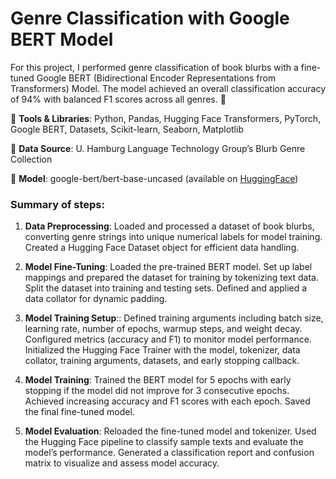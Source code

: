 # Genre Classification with Google BERT Model

For this project, I performed genre classification of book blurbs with a fine-tuned Google BERT (Bidirectional Encoder Representations from Transformers) Model. The model achieved an overall classification accuracy of 94% with balanced F1 scores across all genres. :100:

:robot: **Tools & Libraries**: Python, Pandas, Hugging Face Transformers, PyTorch, Google BERT, Datasets, Scikit-learn, Seaborn, Matplotlib

:robot: **Data Source**: U. Hamburg Language Technology Group’s Blurb Genre Collection

:robot: **Model**: google-bert/bert-base-uncased (available on [HuggingFace](https://huggingface.co/google-bert/bert-base-uncased))

### Summary of steps:
1. **Data Preprocessing**: Loaded and processed a dataset of book blurbs, converting genre strings into unique numerical labels for model training. Created a Hugging Face Dataset object for efficient data handling.

2. **Model Fine-Tuning**: Loaded the pre-trained BERT model. Set up label mappings and prepared the dataset for training by tokenizing text data. Split the dataset into training and testing sets. Defined and applied a data collator for dynamic padding.

3. **Model Training Setup**:: Defined training arguments including batch size, learning rate, number of epochs, warmup steps, and weight decay. Configured metrics (accuracy and F1) to monitor model performance. Initialized the Hugging Face Trainer with the model, tokenizer, data collator, training arguments, datasets, and early stopping callback.

4. **Model Training**: Trained the BERT model for 5 epochs with early stopping if the model did not improve for 3 consecutive epochs. Achieved increasing accuracy and F1 scores with each epoch. Saved the final fine-tuned model.

5. **Model Evaluation**: Reloaded the fine-tuned model and tokenizer. Used the Hugging Face pipeline to classify sample texts and evaluate the model’s performance. Generated a classification report and confusion matrix to visualize and assess model accuracy.
